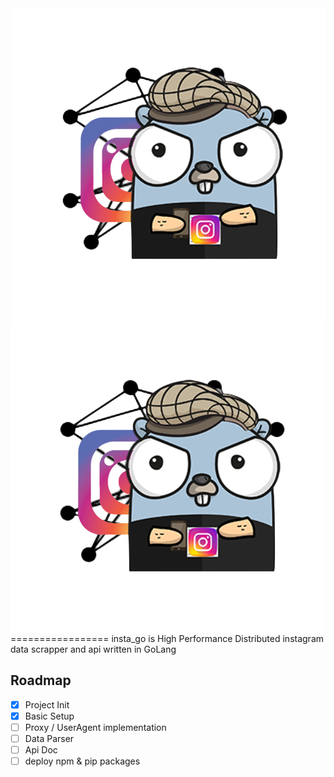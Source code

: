 <img src="/img/2.png" align="right">

<img src="/img/2.png" align="center">
=================
insta_go is High Performance Distributed instagram data scrapper and api written in GoLang

## Roadmap

- [x] Project Init
- [x] Basic Setup
- [ ] Proxy / UserAgent implementation
- [ ] Data Parser
- [ ] Api Doc
- [ ] deploy npm & pip packages
